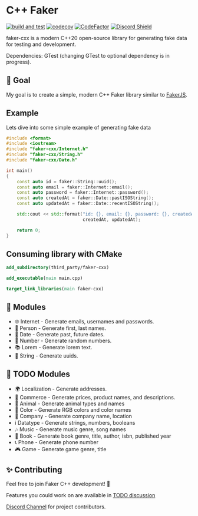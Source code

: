 <h1>C++ Faker</h1>

[![build and test](https://github.com/cieslarmichal/faker-cxx/actions/workflows/buildAndTest.yml/badge.svg?branch=main)](https://github.com/cieslarmichal/faker-cxx/actions/workflows/buildAndTest.yml?query=branch%3Amain)
[![codecov](https://codecov.io/github/cieslarmichal/faker-cxx/branch/main/graph/badge.svg?token=0RTV4JFH2U)](https://codecov.io/github/cieslarmichal/faker-cxx)
[![CodeFactor](https://www.codefactor.io/repository/github/cieslarmichal/faker-cxx/badge)](https://www.codefactor.io/repository/github/cieslarmichal/faker-cxx)
[![Discord Shield](https://img.shields.io/badge/discord-join-blue)](https://discord.gg/jPy9R64Q)

faker-cxx is a modern C++20 open-source library for generating fake data for testing and development.

Dependencies: GTest (changing GTest to optional dependency is in progress).

## 🎯 Goal

My goal is to create a simple, modern C++ Faker library similar to [FakerJS](https://github.com/faker-js/faker).

## Example

Lets dive into some simple example of generating fake data

```cpp
#include <format>
#include <iostream>
#include "faker-cxx/Internet.h"
#include "faker-cxx/String.h"
#include "faker-cxx/Date.h"

int main()
{
    const auto id = faker::String::uuid();
    const auto email = faker::Internet::email();
    const auto password = faker::Internet::password();
    const auto createdAt = faker::Date::pastISOString();
    const auto updatedAt = faker::Date::recentISOString();

    std::cout << std::format("id: {}, email: {}, password: {}, createdAt: {}, updatedAt: {}", id, email, password,
                             createdAt, updatedAt);

    return 0;
}
```

## Consuming library with CMake

```cmake
add_subdirectory(third_party/faker-cxx)

add_executable(main main.cpp)

target_link_libraries(main faker-cxx)
```

## 💎 Modules

- 🌐 Internet - Generate emails, usernames and passwords.
- 🧑 Person - Generate first, last names.
- 📅 Date - Generate past, future dates.
- 🔢 Number - Generate random numbers.
- 📚 Lorem - Generate lorem text.
- 🔢 String - Generate uuids.

## 🔨 TODO Modules

- 🌍 Localization - Generate addresses.
- 👕 Commerce - Generate prices, product names, and descriptions.
- 🐘 Animal - Generate animal types and names
- 🎨 Color - Generate RGB colors and color names
- 🏢 Company - Generate company name, location
- ℹ️ Datatype - Generate strings, numbers, booleans
- 🎶 Music - Generate music genre, song names
- 📖 Book - Generate book genre, title, author, isbn, published year
- 📞 Phone - Generate phone number
- 🎮 Game - Generate game genre, title

## ✨ Contributing

Feel free to join Faker C++ development! 🚀

Features you could work on are available in  [TODO discussion](https://github.com/cieslarmichal/faker-cxx/discussions/4)

[Discord Channel](https://discord.gg/jPy9R64Q) for project contributors.
